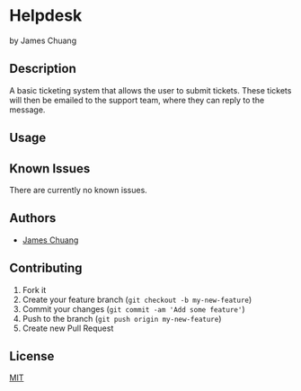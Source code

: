 # Helpdesk

by James Chuang

## Description

A basic ticketing system that allows the user to submit tickets. These tickets will then be emailed to the support team, where they can reply to the message.

## Usage


## Known Issues

There are currently no known issues.

## Authors

* [James Chuang](https://github.com/hiddensanctum)

## Contributing

1. Fork it
2. Create your feature branch (`git checkout -b my-new-feature`)
3. Commit your changes (`git commit -am 'Add some feature'`)
4. Push to the branch (`git push origin my-new-feature`)
5. Create new Pull Request

## License

[MIT][2]

[2]: http://opensource.org/licenses/MIT
